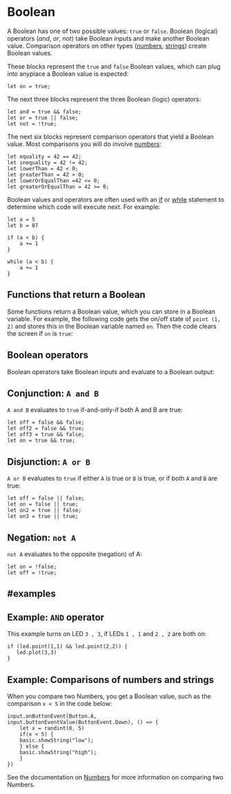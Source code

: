 # Boolean

A Boolean has one of two possible values: `true` or `false`. Boolean (logical) operators (*and*, *or*, *not*) take Boolean inputs and make another Boolean value. Comparison operators on other types ([numbers](/types/number), [strings](/types/string)) create Boolean values.

These blocks represent the `true` and `false` Boolean values, which can plug into anyplace a Boolean value is expected:

```block
let on = true;
```

The next three blocks represent the three Boolean (logic) operators:

```block
let and = true && false;
let or = true || false;
let not = !true;
```

The next six blocks represent comparison operators that yield a Boolean value. Most comparisons you will do involve [numbers](/types/number):

```block
let equality = 42 == 42;
let inequality = 42 != 42;
let lowerThan = 42 < 0;
let greaterThan = 42 > 0;
let lowerOrEqualThan =42 <= 0;
let greaterOrEqualThan = 42 >= 0;
```

Boolean values and operators are often used with an [if](/blocks/logic/if) or [while](/blocks/loops/while) statement to determine which code will execute next. For example:

```block
let a = 5
let b = 87

if (a < b) {
    a += 1
}

while (a < b) {
    a += 1
}
```

## Functions that return a Boolean

Some functions return a Boolean value, which you can store in a Boolean variable. For example, the following code gets the on/off state of `point (1, 2)` and stores this in the Boolean variable named `on`. Then the code clears the screen if `on` is `true`:

## Boolean operators

Boolean operators take Boolean inputs and evaluate to a Boolean output:

## Conjunction: `A and B`

`A and B` evaluates to `true` if-and-only-if both A and B are true:

```block
let off = false && false;
let off2 = false && true;
let off3 = true && false;
let on = true && true;
```

## Disjunction: `A or B`

`A or B` evaluates to `true` if either `A` is true or `B` is true, or if both `A` and `B` are true:

```block
let off = false || false;
let on = false || true;
let on2 = true || false;
let on3 = true || true;
```

## Negation: `not A`

`not A` evaluates to the opposite (negation) of A:

```block
let on = !false;
let off = !true;
```

##  #examples

## Example: ``AND`` operator

This example turns on LED `3 , 3`, if LEDs `1 , 1` and `2 , 2` are both on:

```blocks
if (led.point(1,1) && led.point(2,2)) {
   led.plot(3,3)
}
```

## Example: Comparisons of numbers and strings

When you compare two Numbers, you get a Boolean value, such as the comparison `x < 5` in the code below:

```blocks
input.onButtonEvent(Button.A, input.buttonEventValue(ButtonEvent.Down), () => {
    let x = randint(0, 5)
    if(x < 5) {
    basic.showString("low");
    } else {
    basic.showString("high");
    }
})
```

See the documentation on [Numbers](/types/number) for more information on comparing two Numbers.

